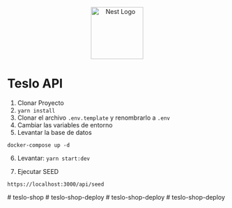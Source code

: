 <p align="center">
  <a href="http://nestjs.com/" target="blank"><img src="https://nestjs.com/img/logo-small.svg" width="120" alt="Nest Logo" /></a>
</p>


# Teslo API

1. Clonar Proyecto
2. ```yarn install```
3. Clonar el archivo ```.env.template``` y renombrarlo a ```.env```
4. Cambiar las variables de entorno
5. Levantar la base de datos
```
docker-compose up -d
```

6. Levantar: ```yarn start:dev```

7. Ejecutar SEED
```
https://localhost:3000/api/seed
```

#   t e s l o - s h o p 
 
 #   t e s l o - s h o p - d e p l o y 
 
 #   t e s l o - s h o p - d e p l o y 
 
 #   t e s l o - s h o p - d e p l o y 
 
 

